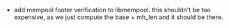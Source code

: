 
* add mempool footer verification to libmempool. this shouldn't be
  too expensive, as we just compute the base + mh_len and it should be there.